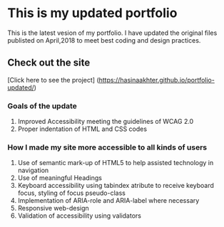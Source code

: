 #  This is my updated portfolio 
This is the latest vesion of my portfolio. I have updated the original files  publisted on April,2018 to meet best coding and design practices. 
## Check out the site
[Click here to see the project]
(https://hasinaakhter.github.io/portfolio-updated/)
### Goals of the update 
1. Improved Accessibility meeting the guidelines of WCAG 2.0
2. Proper indentation of HTML and CSS codes
### How I made my site more accessible to all kinds of users
1. Use of semantic mark-up of HTML5 to help assisted technology in navigation
2. Use of meaningful Headings
3. Keyboard accessibility using tabindex atribute to receive keyboard focus,
   styling of focus pseudo-class 
4. Implementation of ARIA-role and ARIA-label where necessary
5. Responsive web-design
6. Validation of accessibility using validators
